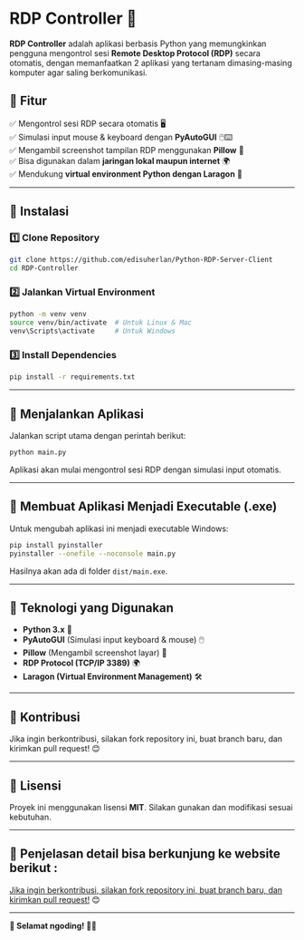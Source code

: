 # RDP Controller 🚀

**RDP Controller** adalah aplikasi berbasis Python yang memungkinkan pengguna mengontrol sesi **Remote Desktop Protocol (RDP)** secara otomatis, dengan memanfaatkan 2 aplikasi yang tertanam dimasing-masing komputer agar saling berkomunikasi.

## 📌 Fitur
✅ Mengontrol sesi RDP secara otomatis 🖥️  
✅ Simulasi input mouse & keyboard dengan **PyAutoGUI** 🖱️⌨️  
✅ Mengambil screenshot tampilan RDP menggunakan **Pillow** 📸  
✅ Bisa digunakan dalam **jaringan lokal maupun internet** 🌍  
✅ Mendukung **virtual environment Python dengan Laragon** 🐍

---

## 📂 Instalasi

### 1️⃣ **Clone Repository**
```bash
git clone https://github.com/edisuherlan/Python-RDP-Server-Client
cd RDP-Controller
```

### 2️⃣ **Jalankan Virtual Environment**
```bash
python -m venv venv
source venv/bin/activate  # Untuk Linux & Mac
venv\Scripts\activate     # Untuk Windows
```

### 3️⃣ **Install Dependencies**
```bash
pip install -r requirements.txt
```

---

## 🚀 Menjalankan Aplikasi
Jalankan script utama dengan perintah berikut:
```bash
python main.py
```
Aplikasi akan mulai mengontrol sesi RDP dengan simulasi input otomatis.

---

## 🔧 Membuat Aplikasi Menjadi Executable (.exe)
Untuk mengubah aplikasi ini menjadi executable Windows:
```bash
pip install pyinstaller
pyinstaller --onefile --noconsole main.py
```
Hasilnya akan ada di folder `dist/main.exe`.

---

## 📡 Teknologi yang Digunakan
- **Python 3.x** 🐍
- **PyAutoGUI** (Simulasi input keyboard & mouse) 🖱️
- **Pillow** (Mengambil screenshot layar) 📸
- **RDP Protocol (TCP/IP 3389)** 🌍
- **Laragon (Virtual Environment Management)** 🛠️

---

## 🤝 Kontribusi
Jika ingin berkontribusi, silakan fork repository ini, buat branch baru, dan kirimkan pull request! 😊

---

## 📜 Lisensi
Proyek ini menggunakan lisensi **MIT**. Silakan gunakan dan modifikasi sesuai kebutuhan.

---

## 🤝 Penjelasan detail bisa berkunjung ke website berikut :
[Jika ingin berkontribusi, silakan fork repository ini, buat branch baru, dan kirimkan pull request!](https://audhighasu.com/2025/03/20/%f0%9f%96%a5%ef%b8%8f%f0%9f%94%a5-remote-desktop-sederhana-dengan-python-dan-laragon/) 😊

---

**🎯 Selamat ngoding! 🚀🔥**
